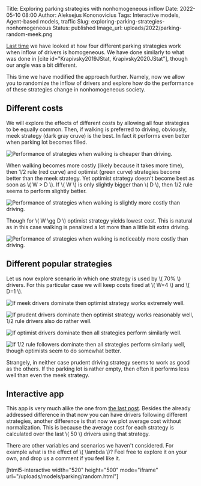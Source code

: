 Title: Exploring parking strategies with nonhomogeneous inflow
Date: 2022-05-10 08:00
Author: Aleksejus Kononovicius
Tags: Interactive models, Agent-based models, traffic
Slug: exploring-parking-strategies-nonhomogeneous
Status: published
Image_url: uploads/2022/parking-random-meek.png

[Last time]({filename}/articles/2022/exploring-parking-strategies.md) we
have looked at how four different parking strategies work when inflow of
drivers is homogeneous. We have done similarly to what was done in [cite
id="Krapivsky2019JStat, Krapivsky2020JStat"], though our angle was a bit
different.

This time we have modified the approach further. Namely, now we allow you to
randomize the inflow of drivers and explore how do the performance of these
strategies change in nonhomogeneous society.
<!--more-->

## Different costs

We will explore the effects of different costs by allowing all four
strategies to be equally common. Then, if walking is preferred to driving,
obviously, meek strategy (dark gray cruve) is the best. In fact it performs
even better when parking lot becomes filled.

![Performance of strategies when walking is cheaper than
driving.]({static}/uploads/2022/parking-random-W0.5.png "Performance of strategies
when walking is cheaper than driving.")

When walking becomes more costly (likely because it takes more time), then
1/2 rule (red curve) and optimist (green curve) strategies become better
than the meek strategy. Yet optimist strategy doesn't become best as soon as
\\\( W > D \\\). If \\\( W \\\) is only slightly bigger than \\\( D \\\),
then 1/2 rule seems to perform slightly better.

![Performance of strategies when walking is slightly more costly than
driving.]({static}/uploads/2022/parking-random-W2.png "Performance of strategies
when walking is slightly more costly than driving.")

Though for \\\( W \gg D \\\) optimist strategy yields lowest cost. This is
natural as in this case walking is penalized a lot more than a little bit
extra driving.

![Performance of strategies when walking is noticeably more costly than
driving.]({static}/uploads/2022/parking-random-W4.png "Performance of strategies
when walking is noticeably more costly than driving.")

## Different popular strategies

Let us now explore scenario in which one strategy is used by \\\( 70\% \\\)
drivers. For this particular case we will keep costs fixed at \\\( W=4 \\\)
and \\\( D=1 \\\).

![If meek drivers dominate then optimist strategy works extremely
well.]({static}/uploads/2022/parking-random-meek.png "If meek drivers dominate then
optimist strategy works extremely well.")

![If prudent drivers dominate then optimist strategy works reasonably well,
1/2 rule drivers also do rather
well.]({static}/uploads/2022/parking-random-prudent.png "If prudent drivers dominate
then optimist strategy works reasonably well, 1/2 rule drivers also do
rather well.")

![If optimist drivers dominate then all strategies perform similarly
well.]({static}/uploads/2022/parking-random-optimist.png "If optimist drivers
dominate then all strategies perform similarly well.")

![If 1/2 rule followers dominate then all strategies perform similarly well,
though optimists seem to do somewhat
better.]({static}/uploads/2022/parking-random-half.png "If 1/2 rule followers
dominate then all strategies perform similarly well, though optimists seem
to do somewhat better.")

Strangely, in neither case prudent driving strategy seems to work as good as
the others. If the parking lot is rather empty, then often it performs less
well than even the meek strategy.

## Interactive app

This app is very much alike the one from [the last
post]({filename}/articles/2022/exploring-parking-strategies.md). Besides the
already addressed difference in that now you can have drivers following
different strategies, another difference is that now we plot average cost
without normalization. This is because the average cost for each strategy is
calculated over the last \\\( 50 \\\) drivers using that strategy.

There are other variables and scenarios we haven't considered. For example
what is the effect of \\\( \lambda \\\)? Feel free to explore it on your
own, and drop us a comment if you feel like it.

[html5-interactive width="520" height="500" mode="iframe"
url="/uploads/models/parking/random.html"]
